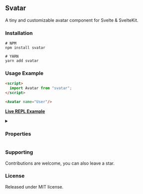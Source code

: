 ## Svatar

A tiny and customizable avatar component for Svelte & SvelteKit.

### Installation
```shell
# NPM
npm install svatar

# YARN
yarn add svatar
```

### Usage Example

```html
<script>
  import Avatar from "svatar";
</script>

<Avatar name="User"/>
```

**[Live REPL Example](https://svelte.dev/repl/c1a4c86f3a3c458fa775d3177042a442?version=4.2.0)**

<details>
  <summary><h3>Properties</h3></summary>
  
| Name  | Required | Type  | Default | Description |
| ------------- |:-------------| :------------- | :------------- | :-------------
| ```style```      | ```No```     | ```String``` | ```-``` | ```Style property for the avatar wrapper.``` |
| ```src```      | ```No```     | ```String``` | ```-``` | ```Path to the avatar image to display.``` |
| ```alt```      | ```No```     | ```String``` | ```Avatar``` | ```Image alternate text.``` |
| ```name```      | ```No```     | ```String``` | ```Avatar``` | ```The name that will be used to compute user initial.``` |
| ```initials```      | ```No```     | ```String``` | ```-``` | ```Override the computed initials.``` |
| ```bgColor```      | ```No```    | ```String``` | ```Gainsboro``` | ```The avatar background color.``` |
| ```textColor```      | ```No```     | ```String``` | ```Black``` | ```Text color of the avatar initials.``` |
| ```size```      | ```No```     | ```String``` | ```64px``` | ```The avatar size.``` |
| ```borderRadius```      | ```No```     | ```String``` | ```50%``` | ```Border-radius of the avatar.``` |
| ```boxShadow```      | ```No```     | ```String``` | ```-``` | ```Add box-shadow to the avatar.``` |
| ```square```      | ```No```     | ```Boolean``` | ```False``` | ```If true, avatar will be a square.``` |
| ```randomBgColor```      | ```No```     | ```Boolean``` | ```False``` | ```If true, avatar background will be colored randomly.``` |
</details>

### Supporting
Contributions are welcome, you can also leave a star.

### License
Released under MIT license.